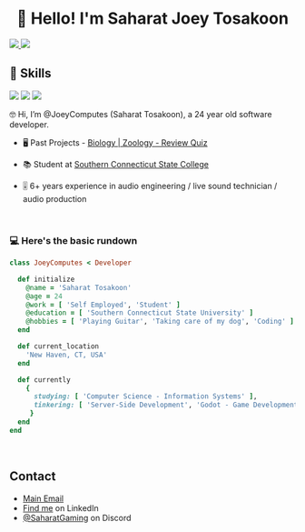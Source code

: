 <h1 align="center">👋 Hello! I'm Saharat Joey Tosakoon</h1>
  <a href="https://github.com/JoeyComputes">
    <img src="https://badges.pufler.dev/visits/JoeyComputes/JoeyComputes?style=flat-square&color=black&logo=github">
  <a href="https://github.com/JoeyComputes?tab=repositories">
    <img src="https://badges.pufler.dev/repos/JoeyComputes?style=flat-square&color=black&logo=github">
  </a>
    
## 🔧 Skills
![](https://img.shields.io/badge/OS-Linux-informational?style=flat&logo=linux&logoColor=white&color=2bbc8a)
![](https://img.shields.io/badge/Code-Python-informational?style=flat&logo=python&logoColor=white&color=2bbc8a)
![](https://img.shields.io/badge/Tools-Docker-informational?style=flat&logo=docker&logoColor=white&color=2bbc8a)
   
🤓 Hi, I’m @JoeyComputes (Saharat Tosakoon), a 24 year old software developer.

- 🖥️ Past Projects - [Biology | Zoology - Review Quiz](https://github.com/JoeyComputes/Biology_Zoology_Exam-1_Quiz-App)

- 📚 Student at [Southern Connecticut State College](https://www.southernct.edu/)

- 🎚️ 6+ years experience in audio engineering / live sound technician / audio production

<br>

<h3>💻 Here's the basic rundown </h3>

 ```ruby
 class JoeyComputes < Developer

   def initialize
     @name = 'Saharat Tosakoon'
     @age = 24
     @work = [ 'Self Employed', 'Student' ]
     @education = [ 'Southern Connecticut State University' ]
     @hobbies = [ 'Playing Guitar', 'Taking care of my dog', 'Coding' ]
   end

   def current_location
     'New Haven, CT, USA'
   end

   def currently
     {
       studying: [ 'Computer Science - Information Systems' ],
       tinkering: [ 'Server-Side Development', 'Godot - Game Development', 'Automation Projects' ]
      }
   end
 end
 ```
 
<br>


## Contact
- [Main Email](mailto:joeygatesofficial@icloud.com)
- [Find me](https://www.linkedin.com/in/saharat-tosakoon-02452a284/) on LinkedIn
- [@SaharatGaming](./) on Discord
